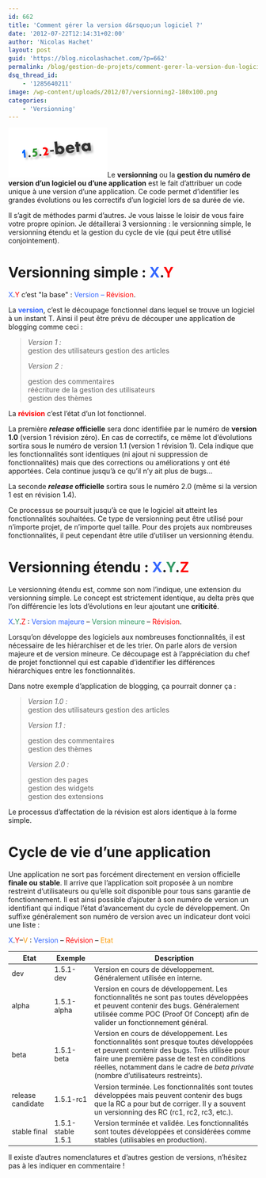 ```yaml
---
id: 662
title: 'Comment gérer la version d&rsquo;un logiciel ?'
date: '2012-07-22T12:14:31+02:00'
author: 'Nicolas Hachet'
layout: post
guid: 'https://blog.nicolashachet.com/?p=662'
permalink: /blog/gestion-de-projets/comment-gerer-la-version-dun-logiciel/
dsq_thread_id:
    - '1285640211'
image: /wp-content/uploads/2012/07/versionning2-180x100.png
categories:
    - 'Versionning'
---
```



[![](/wp-content/uploads/2012/07/versionning2.png "versionning")](/wp-content/uploads/2012/07/versionning2.png)Le **versionning** ou la **gestion du numéro de version d’un logiciel ou d’une application** est le fait d’attribuer un code unique à une version d’une application. Ce code permet d’identifier les grandes évolutions ou les correctifs d’un logiciel lors de sa durée de vie.

Il s’agit de méthodes parmi d’autres. Je vous laisse le loisir de vous faire votre propre opinion. Je détaillerai 3 versionning : le versionning simple, le versionning étendu et la gestion du cycle de vie (qui peut être utilisé conjointement).

# Versionning simple : <span style="color: #3366ff;">X</span>.<span style="color: #ff0000;">Y</span>

<span style="color: #3366ff;">X</span>.<span style="color: #ff0000;">Y</span> c’est "la base" : <span style="color: #3366ff;">Version – </span><span style="color: #ff0000;">Révision</span>.

La **<span style="color: #3366ff;">version</span>**, c’est le découpage fonctionnel dans lequel se trouve un logiciel à un instant T. Ainsi il peut être prévu de découper une application de blogging comme ceci :

> <address>Version 1 :</address>gestion des utilisateurs  
> gestion des articles
> 
> *Version 2 :*
> 
> gestion des commentaires  
> réécriture de la gestion des utilisateurs  
> gestion des thèmes

La **<span style="color: #ff0000;">révision</span>** c’est l’état d’un lot fonctionnel.

La première ***release* officielle** sera donc identifiée par le numéro de **version 1.0** (version 1 révision zéro). En cas de correctifs, ce même lot d’évolutions sortira sous le numéro de version 1.1 (version 1 révision 1). Cela indique que les fonctionnalités sont identiques (ni ajout ni suppression de fonctionnalités) mais que des corrections ou améliorations y ont été apportées. Cela continue jusqu’à ce qu’il n’y ait plus de bugs…

La seconde ***release* officielle** sortira sous le numéro 2.0 (même si la version 1 est en révision 1.4).

Ce processus se poursuit jusqu’à ce que le logiciel ait atteint les fonctionnalités souhaitées. Ce type de versionning peut être utilisé pour n’importe projet, de n’importe quel taille. Pour des projets aux nombreuses fonctionnalités, il peut cependant être utile d’utiliser un versionning étendu.

# Versionning étendu : <span style="color: #3366ff;">X</span>.<span style="color: #339966;">Y</span>.<span style="color: #ff0000;">Z</span>

Le versionning étendu est, comme son nom l’indique, une extension du versionning simple. Le concept est strictement identique, au delta près que l’on différencie les lots d’évolutions en leur ajoutant une **criticité**.

<span style="color: #3366ff;">X</span>.<span style="color: #339966;">Y</span>.<span style="color: #ff0000;">Z</span> : <span style="color: #3366ff;">Version majeure</span> – <span style="color: #339966;">Version mineure</span> – <span style="color: #ff0000;">Révision</span>.

Lorsqu’on développe des logiciels aux nombreuses fonctionnalités, il est nécessaire de les hiérarchiser et de les trier. On parle alors de version majeure et de version mineure. Ce découpage est à l’appréciation du chef de projet fonctionnel qui est capable d’identifier les différences hiérarchiques entre les fonctionnalités.

Dans notre exemple d’application de blogging, ça pourrait donner ça :

> <address>Version 1.0 :</address>gestion des utilisateurs  
> gestion des articles
> 
> *Version 1.1 :*
> 
> gestion des commentaires  
> gestion des thèmes
> 
> *Version 2.0 :*
> 
> gestion des pages  
> gestion des widgets  
> gestion des extensions

Le processus d’affectation de la révision est alors identique à la forme simple.

# Cycle de vie d’une application

Une application ne sort pas forcément directement en version officielle **finale ou stable**. Il arrive que l’application soit proposée à un nombre restreint d’utilisateurs ou qu’elle soit disponible pour tous sans garantie de fonctionnement. Il est ainsi possible d’ajouter à son numéro de version un identifiant qui indique l’état d’avancement du cycle de développement. On suffixe généralement son numéro de version avec un indicateur dont voici une liste :

<span style="color: #3366ff;">X</span>.<span style="color: #ff0000;">Y</span>–<span style="color: #ff9900;">V <span style="color: #000000;">: <span style="color: #3366ff;">Version</span> – <span style="color: #ff0000;">Révision </span>– <span style="color: #ff9900;">Etat</span></span></span>

| Etat | Exemple | Description |
|---|---|---|
| dev | 1.5.1-dev | Version en cours de développement. Généralement utilisée en interne. |
| alpha | 1.5.1-alpha | Version en cours de développement. Les fonctionnalités ne sont pas toutes développées et peuvent contenir des bugs. Généralement utilisée comme POC (Proof Of Concept) afin de valider un fonctionnement général. |
| beta | 1.5.1-beta | Version en cours de développement. Les fonctionnalités sont presque toutes développées et peuvent contenir des bugs. Très utilisée pour faire une première passe de test en conditions réelles, notamment dans le cadre de *beta private* (nombre d’utilisateurs restreints). |
| release candidate | 1.5.1-rc1 | Version terminée. Les fonctionnalités sont toutes développées mais peuvent contenir des bugs que la RC a pour but de corriger. Il y a souvent un versionning des RC (rc1, rc2, rc3, etc.). |
| stable   final | 1.5.1-stable   1.5.1 | Version terminée et validée. Les fonctionnalités sont toutes développées et considérées comme stables (utilisables en production). |

Il existe d’autres nomenclatures et d’autres gestion de versions, n’hésitez pas à les indiquer en commentaire !
